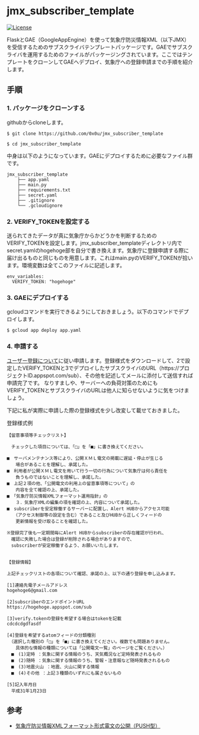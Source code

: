 # jmx_subscriber_template

[![License](https://img.shields.io/badge/license-JMA-blue.svg)](https://www.jma.go.jp/jma/kishou/info/coment.html)

FlaskとGAE（GoogleAppEngine）を使って気象庁防災情報XML（以下JMX）を受信するためのサブスクライバテンプレートパッケージです。GAEでサブスクライバを運用するためのファイルがパッケージングされています。ここではテンプレートをクローンしてGAEへデプロイ、気象庁への登録申請までの手順を紹介します。

## 手順

### 1. パッケージをクローンする
githubからcloneします。

```
$ git clone https://github.com/0x0u/jmx_subscriber_template

$ cd jmx_subscriber_template
```        

中身は以下のようになっています。GAEにデプロイするために必要なファイル群です。

```
jmx_subscriber_template
    ├── app.yaml
    ├── main.py
    ├── requirements.txt
    ├── secret.yaml
    ├── .gitignore
    └── .gcloudignore
```

### 2. VERIFY_TOKENを設定する
送られてきたデータが真に気象庁からかどうかを判断するためのVERIFY_TOKENを設定します。jmx_subscriber_templateディレクトリ内でsecret.yamlのhogehoge部を自分で書き換えます。気象庁に登録申請する際に届け出るものと同じものを用意します。これはmain.pyのVERIFY_TOKENが拾います。環境変数は全てこのファイルに記述します。

```
env_variables:
  VERIFY_TOKEN: "hogehoge"
```

### 3. GAEにデプロイする  
gcloudコマンドを実行できるようにしておきましょう。以下のコマンドでデプロイします。

```
$ gcloud app deploy app.yaml
```

### 4. 申請する
[ユーザー登録について](http://xml.kishou.go.jp/open_trial/registration.html)に従い申請します。登録様式をダウンロードして、2で設定したVERIFY_TOKENと3でデプロイしたサブスクライバのURL（https\://プロジェクトID.appspot.com/sub）、その他を記述してメールに添付して送信すれば申請完了です。 なりすましや、サーバーへの負荷対策のためにもVERIFY_TOKENとサブスクライバのURLは他人に知らせないように気をつけましょう。

下記に私が実際に申請した際の登録様式を少し改変して載せておきました。



登録様式例

```
【留意事項等チェックリスト】

　チェックした項目については、「□」を「■」に書き換えてください。

■　サーバメンテナンス等により、公開ＸＭＬ電文の掲載に遅延・停止が生じる
　　場合があることを理解し、承諾した。
■　利用者が公開ＸＭＬ電文を用いて行う一切の行為について気象庁は何ら責任を
　　負うものではないことを理解し、承諾した。
■　上記２項の他、「公開電文の利用上の留意事項等について」の
　　内容を全て確認の上、承諾した。
■　「気象庁防災情報XMLフォーマット運用指針」の
　　３．気象庁XMLの編集の項を確認の上、内容について承諾した。
■　subscriberを安定稼働するサーバーに配置し、Alert HUBからアクセス可能
　　（アクセス制御等の設定を含む）であること及びHUBから正しくフィードの
　　更新情報を受け取ることを確認した。

※登録完了後も一定期間毎にAlert HUBからsubscriberの存在確認が行われ、
　確認に失敗した場合は登録が削除される場合がありますので、
　subscriberが安定稼働するよう、お願いいたします。


【登録情報】

上記チェックリストの各項について確認、承諾の上、以下の通り登録を申し込みます。

[1]連絡先電子メールアドレス
hogehoge6@gmail.com

[2]subscriberのエンドポイントURL
https://hogehoge.appspot.com/sub

[3]verify.tokenの登録を希望する場合はtokenを記載
cdcdcdgdfasdf

[4]登録を希望するatomフィードの分類種別
　（選択した種別の「□」を「■」に書き換えてください。複数でも問題ありません。
　　具体的な情報の種類については「公開電文一覧」のページをご覧ください。）
　■　(1)定時 ：気象に関する情報のうち、天気概況など定時発表されるもの
　■　(2)随時 ：気象に関する情報のうち、警報・注意報など随時発表されるもの
　■　(3)地震火山 ：地震、火山に関する情報
　■　(4)その他 ：上記３種類のいずれにも属さないもの

[5]記入年月日
　平成31年1月23日
```

## 参考
* [気象庁防災情報XMLフォーマット形式電文の公開（PUSH型）](http://xml.kishou.go.jp/open_trial/index.html)

